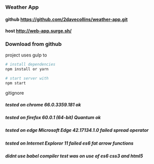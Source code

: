 ### Weather App

#### github  https://github.com/2davecollins/weather-app.git
#### host    http://web-app.surge.sh/

### Download from github

project uses gulp to 

```bash
# install dependencies
npm install or yarn

# start server with 
npm start

```




gitignore

#####  tested on chrome 66.0.3359.181 ok
#####  tested on firefox 60.0.1 (64-bit) Quantum ok
#####  tested on edge Microsoft Edge 42.17134.1.0 failed spread operator
#####  tested on Internet Exploror 11 failed es6 fat arrow functions

#####  didnt use babel compiler test was on use of es6 css3 and html5   